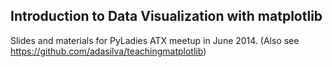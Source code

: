 Introduction to Data Visualization with matplotlib
----------------------------------------------------

Slides and materials for PyLadies ATX meetup in June 2014. (Also see https://github.com/adasilva/teachingmatplotlib)

